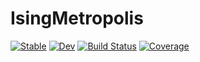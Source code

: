 # IsingMetropolis

[![Stable](https://img.shields.io/badge/docs-stable-blue.svg)](https://cocoa1231.github.io/IsingMetropolis.jl/stable/)
[![Dev](https://img.shields.io/badge/docs-dev-blue.svg)](https://cocoa1231.github.io/IsingMetropolis.jl/dev/)
[![Build Status](https://github.com/cocoa1231/IsingMetropolis.jl/actions/workflows/CI.yml/badge.svg?branch=main)](https://github.com/cocoa1231/IsingMetropolis.jl/actions/workflows/CI.yml?query=branch%3Amain)
[![Coverage](https://codecov.io/gh/cocoa1231/IsingMetropolis.jl/branch/main/graph/badge.svg)](https://codecov.io/gh/cocoa1231/IsingMetropolis.jl)
